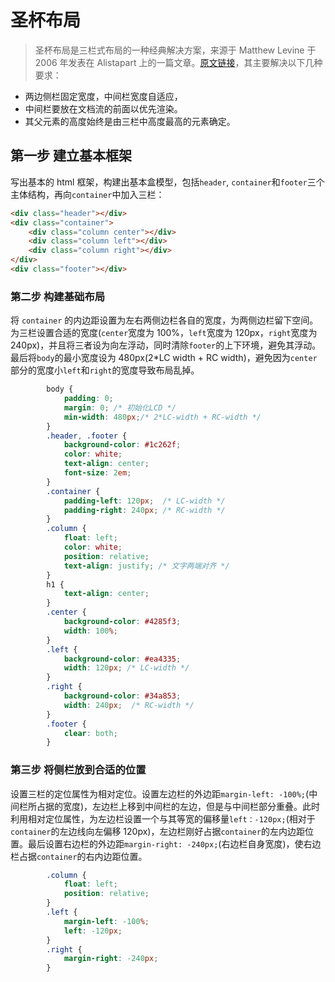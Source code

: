 # 圣杯布局

> 圣杯布局是三栏式布局的一种经典解决方案，来源于 Matthew Levine 于 2006 年发表在 Alistapart 上的一篇文章。[原文链接](https://alistapart.com/article/holygrail)，其主要解决以下几种要求：

* 两边侧栏固定宽度，中间栏宽度自适应，
* 中间栏要放在文档流的前面以优先渲染。 
* 其父元素的高度始终是由三栏中高度最高的元素确定。

## 第一步 建立基本框架

写出基本的 html 框架，构建出基本盒模型，包括`header`, `container`和`footer`三个主体结构，再向`container`中加入三栏：

```html
<div class="header"></div>
<div class="container">
    <div class="column center"></div>
    <div class="column left"></div>
    <div class="column right"></div>
</div>
<div class="footer"></div>
```

### 第二步 构建基础布局

将 `container` 的内边距设置为左右两侧边栏各自的宽度，为两侧边栏留下空间。为三栏设置合适的宽度(`center`宽度为 100%，`left`宽度为 120px，`right`宽度为240px)，并且将三者设为向左浮动，同时清除`footer`的上下环境，避免其浮动。最后将`body`的最小宽度设为 480px(2*LC width + RC width)，避免因为`center`部分的宽度小`left`和`right`的宽度导致布局乱掉。

```css
        body {
            padding: 0;
            margin: 0; /* 初始化LCD */
            min-width: 480px;/* 2*LC-width + RC-width */
        }
        .header, .footer {
            background-color: #1c262f;
            color: white;
            text-align: center;
            font-size: 2em;
        }
        .container {
            padding-left: 120px;  /* LC-width */
            padding-right: 240px; /* RC-width */
        }
        .column {
            float: left;
            color: white;
            position: relative;
            text-align: justify; /* 文字两端对齐 */
        }
        h1 {
            text-align: center;
        }
        .center {
            background-color: #4285f3;
            width: 100%;
        }
        .left {
            background-color: #ea4335;
            width: 120px; /* LC-width */
        }
        .right {
            background-color: #34a853;
            width: 240px;  /* RC-width */
        }
        .footer {
            clear: both;
        }
```

### 第三步 将侧栏放到合适的位置

设置三栏的定位属性为相对定位。设置左边栏的外边距`margin-left: -100%;`(中间栏所占据的宽度)，左边栏上移到中间栏的左边，但是与中间栏部分重叠。此时利用相对定位属性，为左边栏设置一个与其等宽的偏移量`left：-120px;`(相对于`container`的左边线向左偏移 120px)，左边栏刚好占据`container`的左内边距位置。最后设置右边栏的外边距`margin-right: -240px;`(右边栏自身宽度)，使右边栏占据`container`的右内边距位置。

```css
        .column {
            float: left;
            position: relative;
        }
        .left {
            margin-left: -100%; 
            left: -120px;
        }
        .right {
            margin-right: -240px;
        }
```